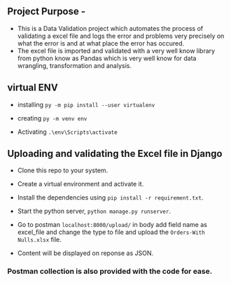 ## Project Purpose - 
- This is a Data Validation project which automates the process of validating a excel file and logs the error and problems very precisely on what the error is and at what place the error has occured.
- The excel file is imported and validated with a very well know library from python know as Pandas which is very well know for data wrangling, transformation and analysis.

## virtual ENV 

- installing `py -m pip install --user virtualenv`

- creating `py -m venv env`

- Activating `.\env\Scripts\activate`

## Uploading and validating the Excel file in Django

- Clone this repo to your system.

- Create a virtual environment and activate it.

- Install the dependencies using `pip install -r requirement.txt`.

- Start the python server, `python manage.py runserver`.

- Go to postman `localhost:8000/upload/` in body add field name as excel_file and change the type to file and upload the `Orders-With Nulls.xlsx` file.

- Content will be displayed on reponse as JSON.

### Postman collection is also provided with the code for ease.

